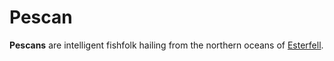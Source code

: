 # Pescan

**Pescans** are intelligent fishfolk hailing from the northern oceans of [Esterfell](../../../ch-4-esterfell-gazetteer/esterfell/).
